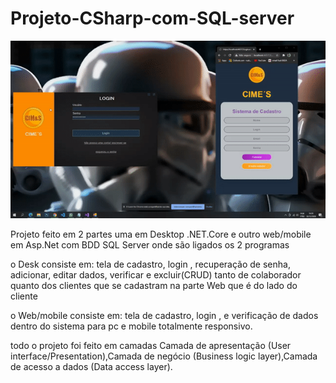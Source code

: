 # Projeto-CSharp-com-SQL-server

![gif tela inicial](https://github.com/rudilp28/Projeto-CSharp-com-SQL-server/blob/master/ezgif.com-gif.gif)

Projeto feito em 2 partes uma em Desktop .NET.Core e outro web/mobile em Asp.Net 
com BDD SQL Server onde são ligados os 2 programas 

o Desk consiste em:  tela de cadastro, login , recuperação de senha, adicionar, editar dados, verificar e excluir(CRUD) 
tanto de colaborador quanto dos clientes que se cadastram na parte Web que é do lado do cliente 

o Web/mobile consiste em: tela de cadastro, login , e verificação de dados dentro do sistema para pc e mobile totalmente responsivo.

todo o projeto foi feito em camadas Camada de apresentação (User interface/Presentation),Camada de negócio (Business logic layer),Camada de acesso a dados (Data access layer).


